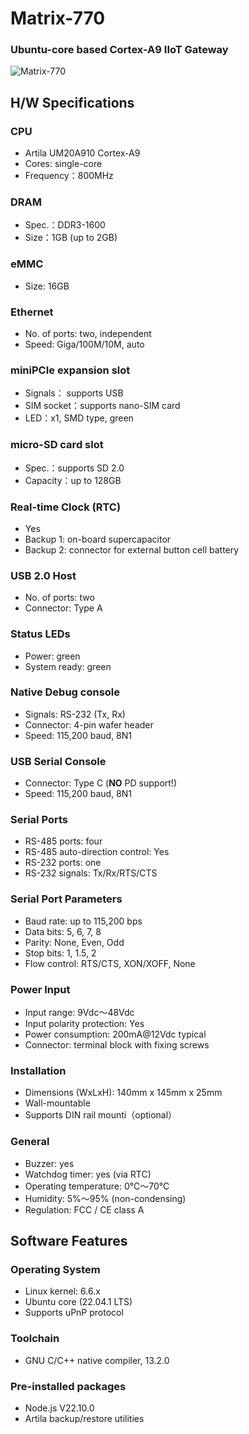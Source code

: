 # Matrix-770
### Ubuntu-core based Cortex-A9 IIoT Gateway

![Matrix-770](./images/Matrix-770_02.jpg)

## H/W Specifications

### CPU
- Artila UM20A910 Cortex-A9
- Cores: single-core
- Frequency：800MHz

### DRAM
- Spec.：DDR3-1600
- Size：1GB (up to 2GB)

### eMMC
- Size: 16GB

### Ethernet
- No. of ports: two, independent
- Speed: Giga/100M/10M, auto

### miniPCIe expansion slot
- Signals： supports USB
- SIM socket：supports nano-SIM card
- LED：x1, SMD type, green

### micro-SD card slot
- Spec.：supports SD 2.0
- Capacity：up to 128GB

### Real-time Clock (RTC)
- Yes
- Backup 1: on-board supercapacitor
- Backup 2: connector for external button cell battery

### USB 2.0 Host
- No. of ports: two
- Connector: Type A

### Status LEDs
- Power: green
- System ready: green


### Native Debug console
- Signals: RS-232 (Tx, Rx)
- Connector: 4-pin wafer header
- Speed: 115,200 baud, 8N1

### USB Serial Console
- Connector: Type C (**NO** PD support!)
- Speed: 115,200 baud, 8N1

### Serial Ports
- RS-485 ports: four
- RS-485 auto-direction control: Yes
- RS-232 ports: one
- RS-232 signals: Tx/Rx/RTS/CTS

### Serial Port Parameters
- Baud rate: up to 115,200 bps
- Data bits: 5, 6, 7, 8
- Parity: None, Even, Odd
- Stop bits: 1, 1.5, 2
- Flow control: RTS/CTS, XON/XOFF, None

### Power Input
- Input range: 9Vdc～48Vdc
- Input polarity protection: Yes
- Power consumption: 200mA@12Vdc typical
- Connector: terminal block with fixing screws

### Installation
- Dimensions (WxLxH): 140mm x 145mm x 25mm
- Wall-mountable
- Supports DIN rail mounti（optional）

### General
- Buzzer: yes
- Watchdog timer: yes (via RTC)
- Operating temperature: 0℃～70℃
- Humidity: 5%～95% (non-condensing)
- Regulation: FCC / CE class A

## Software Features

### Operating System
- Linux kernel: 6.6.x
- Ubuntu core (22.04.1 LTS)
- Supports uPnP protocol

### Toolchain
- GNU C/C++ native compiler, 13.2.0

### Pre-installed packages
- Node.js V22.10.0
- Artila backup/restore utilities
